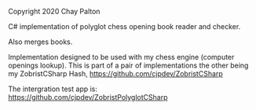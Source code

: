 Copyright 2020 Chay Palton

C# implementation of polyglot chess opening book reader and checker.

Also merges books.

Implementation designed to be used with my chess engine (computer openings lookup). 
This is part of a pair of implementations the other being my ZobristCSharp Hash, https://github.com/cjpdev/ZobristCSharp

The intergration test app is: https://github.com/cjpdev/ZobristPolyglotCSharp
